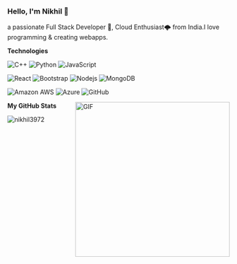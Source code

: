 ### Hello,  I'm Nikhil 👋


 a passionate Full Stack Developer 🚀, Cloud Enthusiast🌩️ from India.I love programming & creating webapps.


**Technologies** 

![C++](https://img.shields.io/badge/-C++-black?style=flat-square&logo=c)
![Python](https://img.shields.io/badge/-Python-black?style=flat-square&logo=Python)
![JavaScript](https://img.shields.io/badge/-JavaScript-black?style=flat-square&logo=javascript)

![React](https://img.shields.io/badge/-React-black?style=flat-square&logo=react)
![Bootstrap](https://img.shields.io/badge/-Bootstrap-black?style=flat-square&logo=bootstrap)
![Nodejs](https://img.shields.io/badge/-Nodejs-black?style=flat-square&logo=Node.js)
![MongoDB](https://img.shields.io/badge/-MongoDB-black?style=flat-square&logo=mongodb)

![Amazon AWS](https://img.shields.io/badge/Amazon%20AWS-232F3E?style=flat-square&logo=amazon-aws)
![Azure](https://img.shields.io/badge/Azure-232F3E?style=flat-square&logo=azure)
![GitHub](https://img.shields.io/badge/-GitHub-181717?style=flat-square&logo=github)

<img align="right" alt="GIF" src="https://assets1.lottiefiles.com/private_files/lf30_gcroxmlt.json" height="350px" />

**My GitHub Stats**

<img src="https://github-readme-stats.vercel.app/api?username=nikhil3972&count_private=true&show_icons=true&theme=gotham" alt="nikhil3972" />

